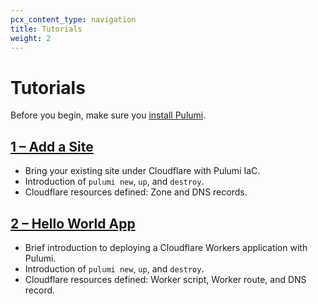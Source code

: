 ```yaml
---
pcx_content_type: navigation
title: Tutorials
weight: 2
---
```


# Tutorials

Before you begin, make sure you [install Pulumi](/pulumi/installing/).

## [1 – Add a Site](/pulumi/tutorial/add-site/)

* Bring your existing site under Cloudflare with Pulumi IaC.
* Introduction of `pulumi new`, `up`, and `destroy`.
* Cloudflare resources defined: Zone and DNS records.

## [2 – Hello World App](/pulumi/tutorial/hello-world/)

* Brief introduction to deploying a Cloudflare Workers application with Pulumi.
* Introduction of `pulumi new`, `up`, and `destroy`.
* Cloudflare resources defined: Worker script, Worker route, and DNS record.
